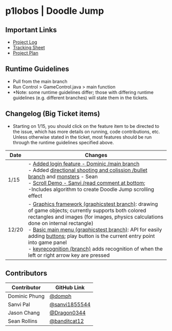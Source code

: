 # p1lobos | Doodle Jump

## Important Links
- [Project Log](https://docs.google.com/document/d/183GGKcwBCoPLayzWtoN5GUf1e28PHwusKpWpgJqbUK8/edit)
- [Tracking Sheet](https://github.com/domph/p1lobos-doodlejump/projects/1)
- [Project Plan](https://docs.google.com/document/d/1jYTJFEbOkNMGJ4XClDhd64PQ3HHtHixpTIzzufnhGJk/edit?usp=sharing)

## Runtime Guidelines
- Pull from the main branch
- Run Control > GameControl.java > main function
- *Note: some runtime guidelines differ; those with differing runtime guidelines (e.g. different branches) will state them in the tickets.

## Changelog (Big Ticket items)

- Starting on 1/15, you should click on the feature item to be directed to the issue, which has more details on running, code contributions, etc. Unless otherwise stated in the ticket, most features should be run through the runtime guidelines specified above.

Date | Changes |
----------- | ----------- |
1/15 | - [Added login feature - Dominic /main branch](https://github.com/domph/p1lobos-doodlejump/issues/11) <br> - Added [directional shooting and colission /bullet branch](https://github.com/domph/p1lobos-doodlejump/issues/8) and [monsters](https://github.com/domph/p1lobos-doodlejump/issues/9) - Sean <br> - [Scroll Demo - Sanvi /read comment at bottom](https://github.com/domph/p1lobos-doodlejump/commit/a15123b01b3c7b21ab83cd0135126e0adb204cb1);<br> -Includes algorithm to create Doodle Jump scrolling effect|- [Added a Score calculation feature - Jason /scorescroll branch](https://github.com/domph/p1lobos-doodlejump/issues/15)
12/20 | - [Graphics framework (graphicstest branch)](https://github.com/domph/p1lobos-doodlejump/blob/graphicstest/src/View/GamePanel.java): drawing of game objects; currently supports both colored rectangles and images (for images, physics calculations done on internal rectangle) <br> - [Basic main menu (graphicstest branch)](https://github.com/domph/p1lobos-doodlejump/blob/graphicstest/src/View/MainMenu.java): API for easily adding [buttons](https://github.com/domph/p1lobos-doodlejump/tree/graphicstest/src/View/UIUtilities); play button is the current entry point into game panel <br> - [keyrecognition (branch)](https://github.com/domph/p1lobos-doodlejump/tree/keyrecognition) adds recognition of when the left or right arrow key are pressed|

## Contributors
Contributor | GitHub Link |
----------- | ----------- |
Dominic Phung | [@domph](https://github.com/domph) |
Sanvi Pal | [@sanvi1855544](https://github.com/sanvi1855544) |
Jason Chang | [@Dragon0344](https://github.com/Dragon0344) |
Sean Rollins | [@banditcat12](https://github.com/banditcat12) |
